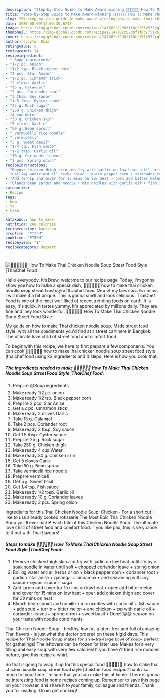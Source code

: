 ```yaml
---
description: "Step-by-Step Guide to Make Award-winning 🧑🏽‍🍳🧑🏼‍🍳 How To Make Thai Chicken Noodle Soup Street Food Style |ThaiChef Food"
title: "Step-by-Step Guide to Make Award-winning 🧑🏽‍🍳🧑🏼‍🍳 How To Make Thai Chicken Noodle Soup Street Food Style |ThaiChef Food"
slug: 250-step-by-step-guide-to-make-award-winning-how-to-make-thai-chicken-noodle-soup-street-food-style-thaichef-food
date: 2020-08-09T14:09:30.874Z
image: https://img-global.cpcdn.com/recipes/147682c52d0f1f0c/751x532cq70/🧑🏽🍳🧑🏼🍳-how-to-make-thai-chicken-noodle-soup-street-food-style-thaichef-food-recipe-main-photo.jpg
thumbnail: https://img-global.cpcdn.com/recipes/147682c52d0f1f0c/751x532cq70/🧑🏽🍳🧑🏼🍳-how-to-make-thai-chicken-noodle-soup-street-food-style-thaichef-food-recipe-main-photo.jpg
cover: https://img-global.cpcdn.com/recipes/147682c52d0f1f0c/751x532cq70/🧑🏽🍳🧑🏼🍳-how-to-make-thai-chicken-noodle-soup-street-food-style-thaichef-food-recipe-main-photo.jpg
author: Clayton Ruiz
ratingvalue: 5
reviewcount: 14
recipeingredient:
- " Soup ingredients"
- "1/2 pc. onion"
- "1/2 tsp. Black pepper corn"
- "2 pcs. Star Anise"
- "1/2 pc. Cinnamon stick"
- "2 cloves Garlic"
- "15 g. Galangal"
- "2 pcs. Coriander root"
- "3 tbsp. Soy sauce"
- "1.5 tbsp. Oyster sauce"
- "25 g. Rock sugar"
- "250 g. Chicken thigh"
- "4 cup Water"
- "30 g. Chicken skin"
- "5 cloves Garlic"
- "50 g. Bean sprout"
- " vermicelli rice noodle"
- " vermicelli"
- "5 g. Sweet basil"
- "1/4 tsp. Fish sauce"
- "1/2 tbsp. Garlic oil"
- "10 g. Coriander leaves"
- "3 pcs. Spring onion"
recipeinstructions:
- "Remove chicken thigh skin and fry with garlic on low heat until crispy • soak noodle in water until soft • chopped coriander leave + spring onion"
- "Boiling water and all herbs onion + black pepper corn + coriander root + garlic + star anise + galangal + cinnamon • and seasoning with soy sauce + oyster sauce + sugar"
- "Add turnip and cover for 15 mins on low heat • open add bitter melon and cover for 15 mins on low heat • open add chicken thigh and cover for 30 mins on heat"
- "Blanch bean sprout and noodle • mix noodles with garlic oil + fish sauce • add soup + turnip + bitter melon + and chicken • top with garlic oil + coriander leaves + spring onion + sweet basil • Done!!😋😋 season on your taste with noodle condiments"
categories:
- Recipe
tags:
- how
- to
- make

katakunci: how to make 
nutrition: 266 calories
recipecuisine: American
preptime: "PT35M"
cooktime: "PT59M"
recipeyield: "1"
recipecategory: Dessert

---
```



![🧑🏽‍🍳🧑🏼‍🍳 How To Make Thai Chicken Noodle Soup Street Food Style |ThaiChef Food](https://img-global.cpcdn.com/recipes/147682c52d0f1f0c/751x532cq70/🧑🏽🍳🧑🏼🍳-how-to-make-thai-chicken-noodle-soup-street-food-style-thaichef-food-recipe-main-photo.jpg)

Hello everybody, it's Drew, welcome to our recipe page. Today, I'm gonna show you how to make a special dish, 🧑🏽‍🍳🧑🏼‍🍳 how to make thai chicken noodle soup street food style |thaichef food. One of my favorites. For mine, I will make it a bit unique. This is gonna smell and look delicious.
ThaiChef Food is one of the most well liked of recent trending foods on earth. It is easy, it's quick, it tastes yummy. It's appreciated by millions daily. They are fine and they look wonderful. 🧑🏽‍🍳🧑🏼‍🍳 How To Make Thai Chicken Noodle Soup Street Food Style 

My guide on how to make Thai chicken noodle soup. Made street food style. with all the condiments you&#39;d find at a street cart here in Bangkok. The ultimate love child of street food and comfort food.


To begin with this recipe, we have to first prepare a few components. You can cook 🧑🏽‍🍳🧑🏼‍🍳 how to make thai chicken noodle soup street food style |thaichef food using 23 ingredients and 4 steps. Here is how you cook that.

<!--inarticleads1-->

##### The ingredients needed to make 🧑🏽‍🍳🧑🏼‍🍳 How To Make Thai Chicken Noodle Soup Street Food Style |ThaiChef Food:

1. Prepare  🟡Soup ingredients
1. Make ready 1/2 pc. onion
1. Make ready 1/2 tsp. Black pepper corn
1. Prepare 2 pcs. Star Anise
1. Get 1/2 pc. Cinnamon stick
1. Make ready 2 cloves Garlic
1. Take 15 g. Galangal
1. Take 2 pcs. Coriander root
1. Make ready 3 tbsp. Soy sauce
1. Get 1.5 tbsp. Oyster sauce
1. Prepare 25 g. Rock sugar
1. Take 250 g. Chicken thigh
1. Make ready 4 cup Water
1. Make ready 30 g. Chicken skin
1. Get 5 cloves Garlic
1. Take 50 g. Bean sprout
1. Take  vermicelli rice noodle
1. Prepare  vermicelli
1. Get 5 g. Sweet basil
1. Get 1/4 tsp. Fish sauce
1. Make ready 1/2 tbsp. Garlic oil
1. Make ready 10 g. Coriander leaves
1. Make ready 3 pcs. Spring onion


Ingredients for this Thai Chicken Noodle Soup: Chicken - For a short cut I like to use already cooked rotisserie The Most Epic Thai Chicken Noodle Soup you&#39;ll ever make! Each bite of this Chicken Noodle Soup. The ultimate love child of street food and comfort food. If you like pho, this is very close to it but with Thai flavours! 

<!--inarticleads2-->

##### Steps to make 🧑🏽‍🍳🧑🏼‍🍳 How To Make Thai Chicken Noodle Soup Street Food Style |ThaiChef Food:

1. Remove chicken thigh skin and fry with garlic on low heat until crispy • soak noodle in water until soft • chopped coriander leave + spring onion
1. Boiling water and all herbs onion + black pepper corn + coriander root + garlic + star anise + galangal + cinnamon • and seasoning with soy sauce + oyster sauce + sugar
1. Add turnip and cover for 15 mins on low heat • open add bitter melon and cover for 15 mins on low heat • open add chicken thigh and cover for 30 mins on heat
1. Blanch bean sprout and noodle • mix noodles with garlic oil + fish sauce • add soup + turnip + bitter melon + and chicken • top with garlic oil + coriander leaves + spring onion + sweet basil • Done!!😋😋 season on your taste with noodle condiments


Thai Chicken Noodle Soup - healthy, low fat, gluten-free and full of amazing Thai flavors - is just what the doctor ordered on these frigid days. This recipe for Thai Noodle Soup makes for an extra-large bowl of soup- perfect for gatherings! The leftovers can be frozen for later use. Makes for a very filling and easy soup with very few calories! If you haven&#39;t tried rice noodles before, give this recipe a whirl. 

So that is going to wrap it up for this special food 🧑🏽‍🍳🧑🏼‍🍳 how to make thai chicken noodle soup street food style |thaichef food recipe. Thanks so much for your time. I'm sure that you can make this at home. There is gonna be interesting food in home recipes coming up. Remember to save this page on your browser, and share it to your family, colleague and friends. Thank you for reading. Go on get cooking!
